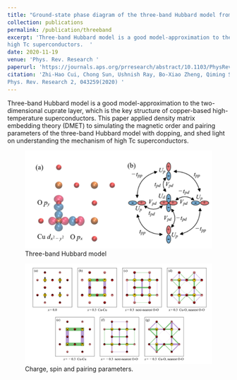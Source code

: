 ```yaml
---
title: "Ground-state phase diagram of the three-band Hubbard model from density matrix embedding theory"
collection: publications
permalink: /publication/threeband
excerpt: 'Three-band Hubbard model is a good model-approximation to the two-dimensional cuprate layer, which is the key structure of copper-based high-temperature superconductors. This paper applied density matrix embedding theory (DMET) to simulating the magnetic order and pairing parameters of the three-band Hubbard model with dopping, and shed light on understanding the mechanism of
high Tc superconductors.  '
date: 2020-11-19
venue: 'Phys. Rev. Research '
paperurl: 'https://journals.aps.org/prresearch/abstract/10.1103/PhysRevResearch.2.043259'
citation: 'Zhi-Hao Cui, Chong Sun, Ushnish Ray, Bo-Xiao Zheng, Qiming Sun, and Garnet Kin-Lic Chan
Phys. Rev. Research 2, 043259(2020) '
---
```

Three-band Hubbard model is a good model-approximation to the two-dimensional cuprate layer, which is the key structure of copper-based high-temperature superconductors. This paper applied density matrix embedding theory (DMET) to simulating the magnetic order and pairing parameters of the three-band Hubbard model with dopping, and shed light on understanding the mechanism of
high Tc superconductors. 

<figure>
  <img
  src="../images/publications/three_band.png"
  alt="three band">
  <figcaption>Three-band Hubbard model</figcaption>
</figure>

<figure>
  <img
  src="../images/publications/three_band_simulations.png"
  alt="three band simulations">
  <figcaption>Charge, spin and pairing parameters.</figcaption>
</figure>

